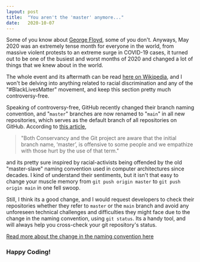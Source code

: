 ```yaml
---
layout: post
title:  "You aren't the 'master' anymore..."
date:   2020-10-07 
---
```


Some of you know about [George Floyd](https://en.wikipedia.org/wiki/George_Floyd), some of you don't. Anyways, May 2020 was an extremely tense month for everyone in the world, from massive violent protests to an extreme surge in COVID-19 cases, it turned out to be one of the busiest and worst months of 2020 and changed a lot of things that we knew about in the world.

The whole event and its aftermath can be read [here on Wikipedia](https://en.wikipedia.org/wiki/Killing_of_George_Floyd), and I won't be delving into anything related to racial discrimination and any of the "#BlackLivesMatter" movement, and keep this section pretty much controversy-free.

Speaking of controversy-free, GitHub recently changed their branch naming convention, and "`master`" branches are now renamed to "`main`" in all new repositories, which serves as the default branch of all repositories on GitHub. According to [this article](https://sfconservancy.org/news/2020/jun/23/gitbranchname/), 
> "Both Conservancy and the Git project are aware that the initial branch name, ‘master’, is offensive to some people and we empathize with those hurt by the use of that term."

and its pretty sure inspired by racial-activists being offended by the old "master-slave" naming convention used in computer architectures since decades. I kind of understand their sentiments, but it isn't that easy to change your muscle memory from `git push origin master` to `git push origin main` in one fell swoop.

Still, I think its a good change, and I would request developers to check their repositories whether they refer to `master` or the `main` branch and avoid any unforeseen technical challenges and difficulties they might face due to the change in the naming convention, using `git status`. Its a handy tool, and will always help you cross-check your git repository's status.

[Read more about the change in the naming convention here](https://github.com/github/renaming)

### Happy Coding!